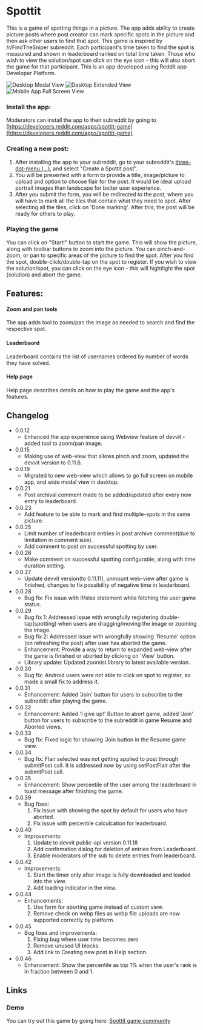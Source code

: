 # Spottit
This is a game of spotting things in a picture. The app adds ability to create picture posts where post creator can mark specific spots in the picture and then ask other users to find that spot. This game is inspired by /r/FindTheSniper subreddit. Each participant's time taken to find the spot is measured and shown in leaderboard ranked on total time taken. Those who wish to view the solution/spot can click on the eye icon - this will also abort the game for that participant. This is an app developed using Reddit app Developer Platform.

![Desktop Modal View](https://i.imgur.com/NnfUEgE.png) ![Desktop Extended View](https://i.imgur.com/P8ghNpy.jpeg)  ![Mobile App Full Screen View](https://i.imgur.com/WTW5RJ4.jpeg) 

### Install the app:
Moderators can install the app to their subreddit by going to [https://developers.reddit.com/apps/spottit-game](https://developers.reddit.com/apps/spottit-game)

### Creating a new post:
1) After installing the app to your subreddit, go to your subreddit's [three-dot-menu (...)](https://developers.reddit.com/docs/capabilities/menu-actions), and select "Create a Spottit post".
2) You will be presented with a form to provide a title, image/picture to upload and option to choose flair for the post. It would be ideal upload portrait images than landscape for better user experience.
3) After you submit the form, you will be redirected to the post, where you will have to mark all the tiles that contain what they need to spot. After selecting all the tiles, click on 'Done marking'. After this, the post will be ready for others to play.

### Playing the game
You can click on "Start!" button to start the game. This will show the picture, along with toolbar buttons to zoom into the picture. You can pinch-and-zoom, or pan to specific areas of the picture to find the spot. After you find the spot, double-click/double-tap on the spot to register. If you wish to view the solution/spot, you can click on the eye icon - this will hightlight the spot (solution) and abort the game.

## Features:
#### Zoom and pan tools
The app adds tool to zoom/pan the image as needed to search and find the respective spot.

#### Leaderbaord
Leaderboard contains the list of usernames ordered by number of words they have solved.

#### Help page
Help page describes details on how to play the game and the app's features.

## Changelog
* 0.0.12
  * Enhanced the app experience using Webview feature of devvit - added tool to zoom/pan image.
* 0.0.15
  * Making use of web-view that allows pinch and zoom, updated the devvit version to 0.11.6.
* 0.0.19
  * Migrated to new web-view which allows to go full screen on mobile app, and wide modal view in desktop.
* 0.0.21
  * Post archival comment made to be added/updated after every new entry to leaderboard.
* 0.0.23
  * Add feature to be able to mark and find multiple-spots in the same picture.
* 0.0.25
  * Limit number of leaderboard entries in post archive comment(due to limitation in comment size).
  * Add comment to post on successful spotting by user.
* 0.0.26
  * Make comment on successful spotting configurable, along with time duration setting.
* 0.0.27
  * Update devvit version(to 0.11.11), unmount web-view after game is finished, changes to fix possibility of negative time in leaderboard.
* 0.0.28
  * Bug fix: Fix issue with if/else statement while fetching the user game status.
* 0.0.29
  * Bug fix 1: Addressed issue with wrongfully registering double-tap(spotting) when users are dragging/moving the image or zooming the image.
  * Bug fix 2: Addressed issue with wrongfully showing 'Resume' option (on refreshing the post) after user has aborted the game.
  * Enhancement: Provide a way to return to expanded web-view after the game is finished or aborted by clicking on 'View' button.
  * Library update: Updated zoomist library to latest available version.
* 0.0.30
  * Bug fix: Android users were not able to click on spot to register, so made a small fix to address it.
* 0.0.31
  * Enhancement: Added 'Join' button for users to subscribe to the subreddit after playing the game.
* 0.0.32
  * Enhancement: Added 'I give up!' Button to abort game, added 'Join' button for users to subscribe to the subreddit in game Resume and Aborted views.
* 0.0.33
  * Bug fix: Fixed logic for showing 'Join button in the Resume game view.
* 0.0.34
  * Bug fix: Flair selected was not getting applied to post through submitPost call. It is addressed now by using setPostFlair after the submitPost call.
* 0.0.35
  * Enhancement: Show percentile of the user among the leaderboard in toast message after finishing the game.
* 0.0.39
  * Bug fixes: 
    1) Fix issue with showing the spot by default for users who have aborted.
    2) Fix issue with percentile calculcation for leaderboard.
* 0.0.40
  * Improvements:
    1) Update to devvit public-api version 0.11.18
    2) Add confirmation dialog for deletion of entries from Leaderboard.
    3) Enable moderators of the sub to delete entries from leaderboard.
* 0.0.42
  * Improvements:
    1) Start the timer only after image is fully downloaded and loaded into the view.
    2) Add loading indicator in the view.
* 0.0.44
  * Enhancements: 
    1) Use form for aborting game instead of custom view.
    2) Remove check on webp files as webp file uploads are now supported correctly by platform.
* 0.0.45
  * Bug fixes and improvements: 
    1) Fixing bug where user time becomes zero
    2) Remove unused UI blocks.
    3) Add link to Creating new post in Help section.
* 0.0.46
  * Enhancement: Show the percentile as top 1% when the user's rank is in fraction between 0 and 1.
## Links
### Demo
You can try out this game by going here: [Spottit game community](https://www.reddit.com/r/Spottit/)
